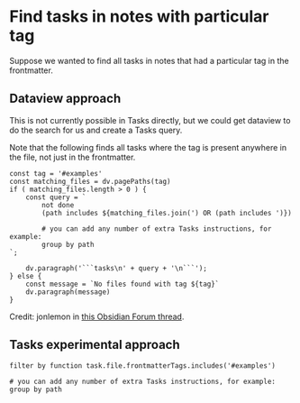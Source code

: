 # Find tasks in notes with particular tag

Suppose we wanted to find all tasks in notes that had a particular tag in the frontmatter.

## Dataview approach

This is not currently possible in Tasks directly, but we could get dataview to do the search for us and create a Tasks query.

Note that the following finds all tasks where the tag is present anywhere in the file, not just in the frontmatter.

```dataviewjs
const tag = '#examples'
const matching_files = dv.pagePaths(tag)
if ( matching_files.length > 0 ) {
    const query = `
        not done
        (path includes ${matching_files.join(') OR (path includes ')})

        # you can add any number of extra Tasks instructions, for example:
        group by path
`;

    dv.paragraph('```tasks\n' + query + '\n```');
} else {
    const message = `No files found with tag ${tag}`
    dv.paragraph(message)
}
```

Credit: jonlemon in [this Obsidian Forum thread](https://forum.obsidian.md/t/how-can-i-list-tasks-from-all-notes-with-a-certain-tag-using-the-tasks-plugin/44634).

## Tasks experimental approach

```tasks
filter by function task.file.frontmatterTags.includes('#examples')

# you can add any number of extra Tasks instructions, for example:
group by path
```
